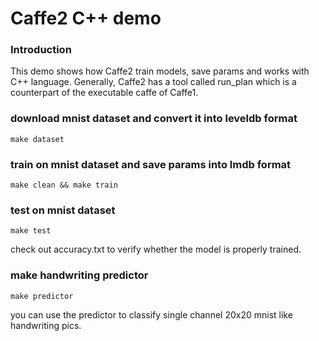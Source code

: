 # Caffe2 C++ demo
### Introduction

This demo shows how Caffe2 train models, save params and works with C++ language. Generally, Caffe2 has a tool called run_plan which is a counterpart of the executable caffe of Caffe1.

### download mnist dataset and convert it into leveldb format
```Shell
make dataset
```

### train on mnist dataset and save params into lmdb format
```Shell
make clean && make train
```

### test on mnist dataset
```Shell
make test
```
check out accuracy.txt to verify whether the model is properly trained.

### make handwriting predictor
```Shell
make predictor
```
you can use the predictor to classify single channel 20x20 mnist like handwriting pics.
